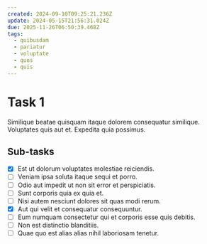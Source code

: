 ```yaml
---
created: 2024-09-10T09:25:21.236Z
update: 2024-05-15T21:56:31.024Z
due: 2025-11-26T06:50:39.468Z
tags:
  - quibusdam
  - pariatur
  - voluptate
  - quos
  - quis
---
```


# Task 1

Similique beatae quisquam itaque dolorem consequatur similique. Voluptates quis aut et. Expedita quia possimus.

## Sub-tasks

- [x] Est ut dolorum voluptates molestiae reiciendis.
- [ ] Veniam ipsa soluta itaque sequi et porro.
- [ ] Odio aut impedit ut non sit error et perspiciatis.
- [ ] Sunt corporis quia ex quia et.
- [ ] Nisi autem nesciunt dolores sit quas modi rerum.
- [x] Aut qui velit et consequatur consequuntur.
- [ ] Eum numquam consectetur qui et corporis esse quis debitis.
- [ ] Non est distinctio blanditiis.
- [ ] Quae quo est alias alias nihil laboriosam tenetur.
